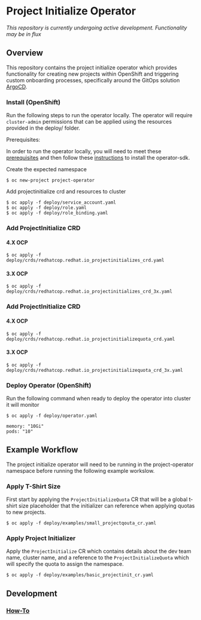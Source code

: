 Project Initialize Operator
========================================

_This repository is currently undergoing active development. Functionality may be in flux_

## Overview

This repository contains the project initialize operator which provides functionality for creating new projects within OpenShift and triggering custom onboarding processes, specifically around the GitOps solution [ArgoCD](https://argoproj.github.io/argo-cd/).


### Install (OpenShift)

Run the following steps to run the operator locally. The operator will require `cluster-admin` permissions that can be applied using the resources provided in the deploy/ folder.

Prerequisites:

In order to run the operator locally, you will need to meet these [prerequisites](https://github.com/operator-framework/operator-sdk#prerequisites) and then follow these [instructions](https://github.com/operator-framework/operator-sdk/blob/master/doc/user/install-operator-sdk.md#install-the-operator-sdk-cli) to install the operator-sdk.

Create the expected namespace
```
$ oc new-project project-operator
```

Add projectinitialize crd and resources to cluster
```
$ oc apply -f deploy/service_account.yaml
$ oc apply -f deploy/role.yaml
$ oc apply -f deploy/role_binding.yaml
```

### Add ProjectInitialize CRD
#### 4.X OCP
```
$ oc apply -f deploy/crds/redhatcop.redhat.io_projectinitializes_crd.yaml
```
#### 3.X OCP
```
$ oc apply -f deploy/crds/redhatcop.redhat.io_projectinitializes_crd_3x.yaml
```

### Add ProjectInitialize CRD
#### 4.X OCP
```
$ oc apply -f deploy/crds/redhatcop.redhat.io_projectinitializequota_crd.yaml
```
#### 3.X OCP
```
$ oc apply -f deploy/crds/redhatcop.redhat.io_projectinitializequota_crd_3x.yaml
```

### Deploy Operator (OpenShift)
Run the following command when ready to deploy the operator into cluster it will monitor

```
$ oc apply -f deploy/operator.yaml
```
    memory: "10Gi"
    pods: "10"

## Example Workflow
The project initialize operator will need to be running in the project-operator namespace before running the following example workslow.


### Apply T-Shirt Size
First start by applying the `ProjectInitializeQuota` CR that will be a global t-shirt size placeholder that the  initializer can reference when applying quotas to new projects.
```
$ oc apply -f deploy/examples/small_projectqouta_cr.yaml
```

### Apply Project Initializer
Apply the `ProjectInitialize` CR which contains details about the dev team name, cluster name, and a reference to the `ProjectInitializeQuota` which will specify the quota to assign the namespace. 
```
$ oc apply -f deploy/examples/basic_projectinit_cr.yaml
```

## Development
### [How-To](docs/development.md)
